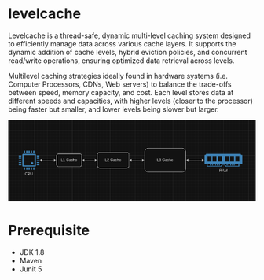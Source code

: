 # levelcache

Levelcache is a thread-safe, dynamic multi-level caching system designed to efficiently manage data across various cache layers. It supports the dynamic addition of cache levels, hybrid eviction policies, and concurrent read/write operations, ensuring optimized data retrieval across levels.

Multilevel caching strategies ideally found in hardware systems (i.e. Computer Processors, CDNs, Web servers) to balance the trade-offs between speed, memory capacity, and cost. Each level stores data at different speeds and capacities, with higher levels (closer to the processor) being faster but smaller, and lower levels being slower but larger.

![level caching](doc/multi-level-caching.png)

# Prerequisite
* JDK 1.8
* Maven
* Junit 5

